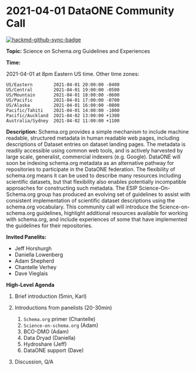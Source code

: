 # 2021-04-01 DataONE Community Call

[![hackmd-github-sync-badge](https://hackmd.io/vUhA2UV2QkOJNuFEmtXs7w/badge)](https://hackmd.io/vUhA2UV2QkOJNuFEmtXs7w)


**Topic:** Science on Schema.org Guidelines and Experiences

**Time:**

2021-04-01 at 8pm Eastern US time. Other time zones:
```
US/Eastern        2021-04-01 20:00:00 -0400
US/Central        2021-04-01 19:00:00 -0500
US/Mountain       2021-04-01 18:00:00 -0600
US/Pacific        2021-04-01 17:00:00 -0700
US/Alaska         2021-04-01 16:00:00 -0800
Pacific/Tahiti    2021-04-01 14:00:00 -1000
Pacific/Auckland  2021-04-02 13:00:00 +1300
Australia/Sydney  2021-04-02 11:00:00 +1100
```

**Description:** Schema.org provides a simple mechanism to include machine readable, structured metadata in human readable web pages, including descriptions of Dataset entries on dataset landing pages. The metadata is readily accessible using common web tools, and is actively harvested by large scale, generalist, commercial indexers (e.g. Google). DataONE will soon be indexing schema.org metadata as an alternative pathway for repositories to participate in the DataONE federation. The flexibility of schema.org means it can be used to describe many resources including scientific datasets, but that flexibility also enables potentially incompatible approaches for constructing such metadata. The ESIP Science-On-Schema.org group has produced an evolving set of guidelines to assist with consistent implementation of scientific dataset descriptions using the schema.org vocabulary. This community call will introduce the Science-on-schema.org guidelines, highlight additional resources available for working with schema.org, and include experiences of some that have implemented the guidelines for their repositories.

**Invited Panelits:**

* Jeff Horshurgh
* Daniella Lowenberg
* Adam Shepherd
* Chantelle Verhey
* Dave Vieglais

**High-Level Agenda**

1. Brief introduction (5min, Karl)
2. Introductions from panelists (20-30min)

   1. `Schema.org` primer (Chantelle)
   2. `Science-on-schema.org` (Adam)
   3. BCO-DMO (Adam)
   4. Data Dryad (Daniella)
   5. Hydroshare (Jeff)
   6. DataONE support (Dave)

3. Discussion, Q/A




